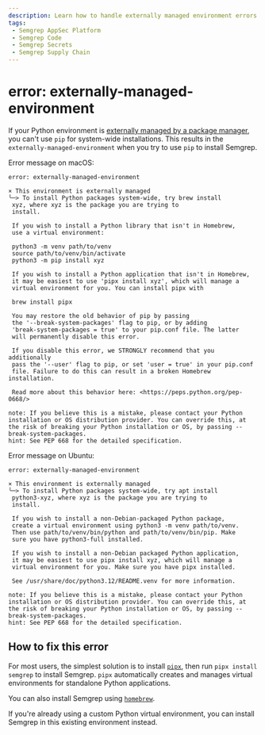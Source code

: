 ```yaml
---
description: Learn how to handle externally managed environment errors when installing Semgrep using pip.
tags:
 - Semgrep AppSec Platform
 - Semgrep Code
 - Semgrep Secrets
 - Semgrep Supply Chain
---
```


# error: externally-managed-environment

If your Python environment is [externally managed by a package manager](https://packaging.python.org/en/latest/specifications/externally-managed-environments/), you can't use `pip` for system-wide installations. This results in the `externally-managed-environment` when you try to use `pip` to install Semgrep.

Error message on macOS:

```console
error: externally-managed-environment

× This environment is externally managed
╰─> To install Python packages system-wide, try brew install
 xyz, where xyz is the package you are trying to
 install.
    
 If you wish to install a Python library that isn't in Homebrew,
 use a virtual environment:
    
 python3 -m venv path/to/venv
 source path/to/venv/bin/activate
 python3 -m pip install xyz
    
 If you wish to install a Python application that isn't in Homebrew,
 it may be easiest to use 'pipx install xyz', which will manage a
 virtual environment for you. You can install pipx with
    
 brew install pipx
    
 You may restore the old behavior of pip by passing
 the '--break-system-packages' flag to pip, or by adding
 'break-system-packages = true' to your pip.conf file. The latter
 will permanently disable this error.
    
 If you disable this error, we STRONGLY recommend that you additionally
 pass the '--user' flag to pip, or set 'user = true' in your pip.conf
 file. Failure to do this can result in a broken Homebrew installation.
    
 Read more about this behavior here: <https://peps.python.org/pep-0668/>

note: If you believe this is a mistake, please contact your Python installation or OS distribution provider. You can override this, at the risk of breaking your Python installation or OS, by passing --break-system-packages.
hint: See PEP 668 for the detailed specification.
```

Error message on Ubuntu:

```console
error: externally-managed-environment

× This environment is externally managed
╰─> To install Python packages system-wide, try apt install
 python3-xyz, where xyz is the package you are trying to
 install.
    
 If you wish to install a non-Debian-packaged Python package,
 create a virtual environment using python3 -m venv path/to/venv.
 Then use path/to/venv/bin/python and path/to/venv/bin/pip. Make
 sure you have python3-full installed.
    
 If you wish to install a non-Debian packaged Python application,
 it may be easiest to use pipx install xyz, which will manage a
 virtual environment for you. Make sure you have pipx installed.
    
 See /usr/share/doc/python3.12/README.venv for more information.

note: If you believe this is a mistake, please contact your Python installation or OS distribution provider. You can override this, at the risk of breaking your Python installation or OS, by passing --break-system-packages.
hint: See PEP 668 for the detailed specification.
```

## How to fix this error

For most users, the simplest solution is to install [`pipx`](https://github.com/pypa/pipx), then run `pipx install semgrep` to install Semgrep. `pipx` automatically creates and manages virtual environments for standalone Python applications.

You can also install Semgrep using [`homebrew`](https://brew.sh/).

If you're already using a custom Python virtual environment, you can install Semgrep in this existing environment instead.
